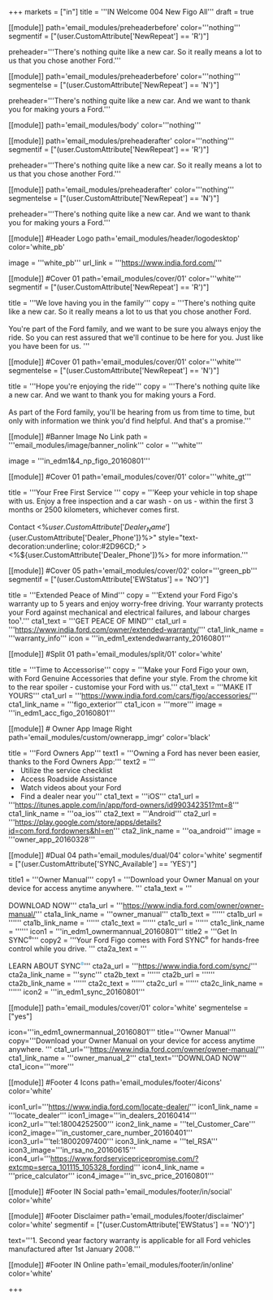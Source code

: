 +++
markets = ["in"]
title = '''IN Welcome 004 New Figo All'''
draft = true

[[module]]
path='email_modules/preheaderbefore'
color='''nothing'''
segmentif = ["(user.CustomAttribute['NewRepeat'] == 'R')"]

  preheader='''There's nothing quite like a new car. So it really means a lot to us that you chose another Ford.'''

[[module]]
path='email_modules/preheaderbefore'
color='''nothing'''
segmentelse = ["(user.CustomAttribute['NewRepeat'] == 'N')"]

  preheader='''There's nothing quite like a new car. And we want to thank you for making yours a Ford.'''

[[module]]
path='email_modules/body'
color='''nothing'''

[[module]]
path='email_modules/preheaderafter'
color='''nothing'''
segmentif = ["(user.CustomAttribute['NewRepeat'] == 'R')"]

  preheader='''There's nothing quite like a new car. So it really means a lot to us that you chose another Ford.'''

[[module]]
path='email_modules/preheaderafter'
color='''nothing'''
segmentelse = ["(user.CustomAttribute['NewRepeat'] == 'N')"]

  preheader='''There's nothing quite like a new car. And we want to thank you for making yours a Ford.'''

[[module]] #Header Logo
path='email_modules/header/logodesktop'
color='white_pb'

  image = '''white_pb'''
  url_link = '''https://www.india.ford.com/'''

[[module]] #Cover 01
path='email_modules/cover/01'
color='''white'''
segmentif = ["(user.CustomAttribute['NewRepeat'] == 'R')"]

  title = '''We love having you in the family'''
  copy = '''There's nothing quite like a new car. So it really means a lot to us that you chose another Ford. <br /><br />You're part of the Ford family, and we want to be sure you always enjoy the ride. So you can rest assured that we'll continue to be here for you. Just like you have been for us. '''

[[module]] #Cover 01
path='email_modules/cover/01'
color='''white'''
segmentelse = ["(user.CustomAttribute['NewRepeat'] == 'N')"]

  title = '''Hope you're enjoying the ride'''
  copy = '''There's nothing quite like a new car. And we want to thank you for making yours a Ford. <br /><br />As part of the Ford family, you'll be hearing from us from time to time, but only with information we think you'd find helpful. And that's a promise.'''

[[module]] #Banner Image No Link
path = '''email_modules/image/banner_nolink'''
color = '''white'''

  image = '''in_edm1&4_np_figo_20160801'''

[[module]] #Cover 01
path='email_modules/cover/01'
color='''white_gt'''

  title = '''Your Free First Service '''
  copy = '''Keep your vehicle in top shape with us. Enjoy a free inspection and a car wash - on us - within the first 3 months or 2500 kilometers, whichever comes first. <br /><br />Contact <%${user.CustomAttribute['Dealer_Name']}%> on <a href="tel:<%${user.CustomAttribute['Dealer_Phone']}%>" style="text-decoration:underline; color:#2D96CD;" ><%${user.CustomAttribute['Dealer_Phone']}%></a> for more information.'''

[[module]] #Cover 05
path='email_modules/cover/02'
color='''green_pb'''
segmentif = ["(user.CustomAttribute['EWStatus'] == 'NO')"]


  title = '''Extended Peace of Mind'''
  copy = '''Extend your Ford Figo's warranty up to 5 years and enjoy worry-free driving. Your warranty protects your Ford against mechanical and electrical failures, and labour charges too¹.'''
  cta1_text = '''GET PEACE OF MIND'''
  cta1_url = '''https://www.india.ford.com/owner/extended-warranty/'''
  cta1_link_name = '''warranty_info'''
  icon = '''in_edm1_extendedwarranty_20160801'''

[[module]] #Split 01
path='email_modules/split/01'
color='white'

  title = '''Time to Accessorise'''
  copy = '''Make your Ford Figo your own, with Ford Genuine Accessories that define your style. From the chrome kit to the rear spoiler - customise your Ford with us.'''
  cta1_text = '''MAKE IT YOURS'''
  cta1_url = '''https://www.india.ford.com/cars/figo/accessories/'''
  cta1_link_name = '''figo_exterior'''
  cta1_icon = '''more'''
  image = '''in_edm1_acc_figo_20160801'''

[[module]] # Owner App Image Right
path='email_modules/custom/ownerapp_imgr'
color='black'

  title = '''Ford Owners App'''
  text1 = '''Owning a Ford has never been easier, thanks to the Ford Owners App:'''
  text2 = '''<br />&nbsp;&#8226;&nbsp;&nbsp;&nbsp;Utilize the service checklist<br />&nbsp;&#8226;&nbsp;&nbsp;&nbsp;Access Roadside Assistance<br />&nbsp;&#8226;&nbsp;&nbsp;&nbsp;Watch videos about your Ford<br />&nbsp;&#8226;&nbsp;&nbsp;&nbsp;Find a dealer near you'''
  cta1_text = '''iOS'''
  cta1_url = '''https://itunes.apple.com/in/app/ford-owners/id990342351?mt=8'''
  cta1_link_name = '''oa_ios'''
  cta2_text = '''Android'''
  cta2_url = '''https://play.google.com/store/apps/details?id=com.ford.fordowners&hl=en'''
  cta2_link_name = '''oa_android'''
  image = '''owner_app_20160328'''

[[module]] #Dual 04
path='email_modules/dual/04'
color='white'
segmentif = ["(user.CustomAttribute['SYNC_Available'] == 'YES')"]

  title1 = '''Owner Manual'''
  copy1 = '''Download your Owner Manual on your device for access anytime anywhere. '''
  cta1a_text = '''<br /><br />DOWNLOAD NOW'''
  cta1a_url = '''https://www.india.ford.com/owner/owner-manual/'''
  cta1a_link_name = '''owner_manual'''
  cta1b_text = ''''''
  cta1b_url = ''''''
  cta1b_link_name = ''''''
  cta1c_text = ''''''
  cta1c_url = ''''''
  cta1c_link_name = ''''''
  icon1 = '''in_edm1_ownermannual_20160801'''
  title2 = '''Get In SYNC<sup style="font-size: 75%; line-height: 0; position: relative; vertical-align: baseline; top: -0.5em;">®</sup>'''
  copy2 = '''Your Ford Figo comes with Ford SYNC<sup style="font-size: 75%; line-height: 0; position: relative; vertical-align: baseline; top: -0.5em;">®</sup> for hands-free control while you drive. '''
  cta2a_text = '''<br /><br />LEARN ABOUT SYNC</a><sup style="font-size: 75%; line-height: 0; position: relative; vertical-align: baseline; color:#2d96cd; top: -0.5em;text-decoration:none">®</sup>'''
  cta2a_url = '''https://www.india.ford.com/sync/'''
  cta2a_link_name = '''sync'''
  cta2b_text = ''''''
  cta2b_url = ''''''
  cta2b_link_name = ''''''
  cta2c_text = ''''''
  cta2c_url = ''''''
  cta2c_link_name = ''''''
  icon2 = '''in_edm1_sync_20160801'''

  [[module]]
path='email_modules/cover/01'
color='white'
segmentelse = ["yes"]


  icon='''in_edm1_ownermannual_20160801'''
  title='''Owner Manual'''
  copy='''Download your Owner Manual on your device for access anytime anywhere. '''
  cta1_url='''https://www.india.ford.com/owner/owner-manual/'''
  cta1_link_name = '''owner_manual_2'''
  cta1_text='''DOWNLOAD NOW'''
  cta1_icon='''more'''

[[module]] #Footer 4 Icons
path='email_modules/footer/4icons'
color='white'

  icon1_url='''https://www.india.ford.com/locate-dealer/'''
  icon1_link_name = '''locate_dealer'''
  icon1_image='''in_dealers_20160414'''
  icon2_url='''tel:18004252500'''
  icon2_link_name = '''tel_Customer_Care'''
  icon2_image='''in_customer_care_number_20160401'''
  icon3_url='''tel:18002097400'''
  icon3_link_name = '''tel_RSA'''
  icon3_image='''in_rsa_no_20160615'''
  icon4_url='''https://www.fordservicepricepromise.com/?extcmp=serca_101115_105328_fordind'''
  icon4_link_name = '''price_calculator'''
  icon4_image='''in_svc_price_20160801'''

[[module]] #Footer IN Social
path='email_modules/footer/in/social'
color='white'

[[module]] #Footer Disclaimer
path='email_modules/footer/disclaimer'
color='white'
segmentif = ["(user.CustomAttribute['EWStatus'] == 'NO')"]


  text='''1. Second year factory warranty is applicable for all Ford vehicles manufactured after 1st January 2008.'''

[[module]] #Footer IN Online
path='email_modules/footer/in/online'
color='white'

+++

